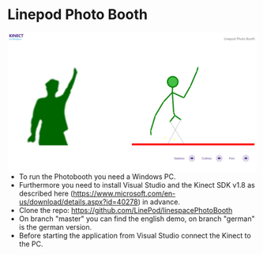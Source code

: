 # Linepod Photo Booth

<img src="photobooth_screenshot.png" align="left" width="1000" >

- To run the Photobooth you need a Windows PC.
- Furthermore you need to install Visual Studio and the Kinect SDK v1.8 as described here (https://www.microsoft.com/en-us/download/details.aspx?id=40278) in advance.
- Clone the repo: https://github.com/LinePod/linespacePhotoBooth
- On branch "master" you can find the english demo, on branch "german" is the german version.
- Before starting the application from Visual Studio connect the Kinect to the PC.

